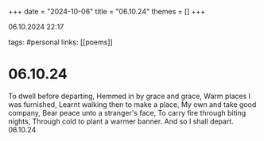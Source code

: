+++
date = "2024-10-06"
title = "06.10.24"
themes = []
+++

06.10.2024 22:17

tags: #personal
links: [[poems]]

# 06.10.24

To dwell before departing,
Hemmed in by grace and grace,
Warm places I was furnished,
Learnt walking then to make a place,
My own and take good company,
Bear peace unto a stranger's face,
To carry fire through biting nights,
Through cold to plant a warmer banner.
And so I shall depart.
06.10.24

